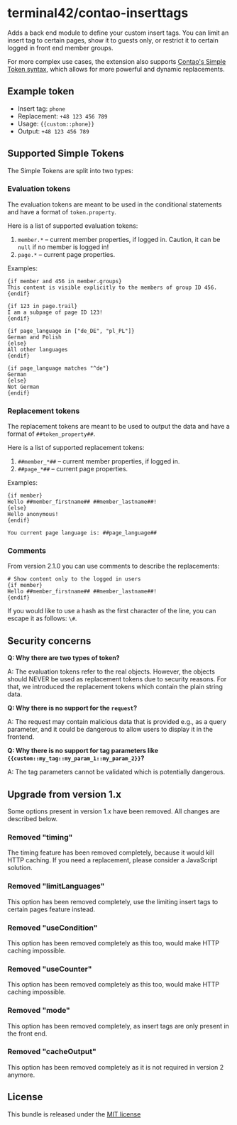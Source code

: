 # terminal42/contao-inserttags

Adds a back end module to define your custom insert tags. You can limit an insert tag to certain pages,
show it to guests only, or restrict it to certain logged in front end member groups.

For more complex use cases, the extension also supports [Contao's Simple Token syntax](https://docs.contao.org/dev/reference/services/#simpletokenparser),
which allows for more powerful and dynamic replacements.


## Example token

- Insert tag: `phone`
- Replacement: `+48 123 456 789`
- Usage: `{{custom::phone}}`
- Output: `+48 123 456 789`


## Supported Simple Tokens

The Simple Tokens are split into two types:

### Evaluation tokens

The evaluation tokens are meant to be used in the conditional statements and have a format of `token.property`.

Here is a list of supported evaluation tokens:

1. `member.*` – current member properties, if logged in. Caution, it can be `null` if no member is logged in!
2. `page.*` – current page properties.

Examples:

```
{if member and 456 in member.groups}
This content is visible explicitly to the members of group ID 456.
{endif}

{if 123 in page.trail}
I am a subpage of page ID 123!
{endif}

{if page_language in ["de_DE", "pl_PL"]}
German and Polish
{else}
All other languages
{endif}

{if page_language matches "^de"}
German
{else}
Not German
{endif}
```

### Replacement tokens

The replacement tokens are meant to be used to output the data and have a format of `##token_property##`.

Here is a list of supported replacement tokens:

1. `##member_*##` – current member properties, if logged in.
2. `##page_*##` – current page properties.

Examples:

```
{if member}
Hello ##member_firstname## ##member_lastname##!
{else}
Hello anonymous!
{endif}

You current page language is: ##page_language##
```

### Comments

From version 2.1.0 you can use comments to describe the replacements:

```
# Show content only to the logged in users
{if member}
Hello ##member_firstname## ##member_lastname##!
{endif}
```

If you would like to use a hash as the first character of the line, you can escape it as follows: `\#`.


## Security concerns

**Q: Why there are two types of token?**

A: The evaluation tokens refer to the real objects. However, the objects should NEVER be used as replacement tokens
due to security reasons. For that, we introduced the replacement tokens which contain the plain string data.

**Q: Why there is no support for the `request`?**

A: The request may contain malicious data that is provided e.g., as a query parameter, and it could be dangerous 
to allow users to display it in the frontend.

**Q: Why there is no support for tag parameters like `{{custom::my_tag::my_param_1::my_param_2}}`?**

A: The tag parameters cannot be validated which is potentially dangerous.


## Upgrade from version 1.x

Some options present in version 1.x have been removed. All changes are described below.  

### Removed "timing"

The timing feature has been removed completely, because it would kill HTTP caching. If you need a replacement,
please consider a JavaScript solution.

### Removed "limitLanguages"

This option has been removed completely, use the limiting insert tags to certain pages feature instead.

### Removed "useCondition"

This option has been removed completely as this too, would make HTTP caching impossible.

### Removed "useCounter"

This option has been removed completely as this too, would make HTTP caching impossible.

### Removed "mode"

This option has been removed completely, as insert tags are only present in the front end.

### Removed "cacheOutput"

This option has been removed completely as it is not required in version 2 anymore.


## License

This bundle is released under the [MIT license](LICENSE)
